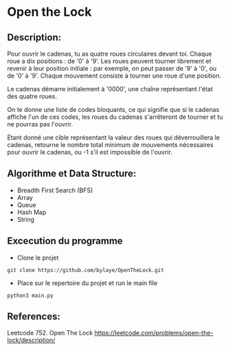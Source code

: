 # Open the Lock

## Description:
Pour ouvrir le cadenas, tu as quatre roues circulaires devant toi. Chaque roue a dix positions : de '0' à '9'. Les roues peuvent tourner librement et revenir à leur position initiale : par exemple, on peut passer de '9' à '0', ou de '0' à '9'. Chaque mouvement consiste à tourner une roue d'une position.

Le cadenas démarre initialement à '0000', une chaîne représentant l'état des quatre roues.

On te donne une liste de codes bloquants, ce qui signifie que si le cadenas affiche l'un de ces codes, les roues du cadenas s'arrêteront de tourner et tu ne pourras pas l'ouvrir.

Étant donné une cible représentant la valeur des roues qui déverrouillera le cadenas, retourne le nombre total minimum de mouvements nécessaires pour ouvrir le cadenas, ou -1 s'il est impossible de l'ouvrir.

## Algorithme et Data Structure:
* Breadth First Search (BFS)
* Array 
* Queue
* Hash Map 
* String

## Excecution du programme
* Clone le projet
```
git clone https://github.com/bylaye/OpenTheLock.git
```
* Place sur le repertoire du projet et run le main file
```
python3 main.py
```

## References:
Leetcode 752. Open The Lock
https://leetcode.com/problems/open-the-lock/description/